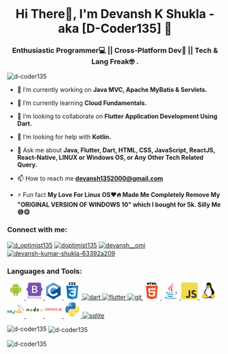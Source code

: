 <!-- <p> <img align="center" width="500px" src="https://i.ibb.co/wJ01JYk/image.jpg" alt="d-coder135" /></p> -->
<h1 align="center">Hi There👋, I'm Devansh K Shukla - aka [D-Coder135] 👋</h1>
<h3 align="center">Enthusiastic Programmer💻 || Cross-Platform Dev🔴 || Tech & Lang Freak🤓 .</h3>

<p align="left"> <img src="https://komarev.com/ghpvc/?username=d-coder135&label=Profile%20views&color=0e75b6&style=flat" alt="d-coder135" /> </p>

- 🔭 I’m currently working on **Java MVC, Apache MyBatis & Servlets.**

- 🌱 I’m currently learning **Cloud Fundamentals.**

- 👯 I’m looking to collaborate on **Flutter Application Development Using Dart.**

- 🤝 I’m looking for help with **Kotlin.**

- 💬 Ask me about **Java, Flutter, Dart, HTML, CSS, JavaScript, ReactJS, React-Native, LINUX or Windows OS, or Any Other Tech Related Query.**

- 📫 How to reach me **devansh1352000@gmail.com**

- ⚡ Fun fact **My Love For Linux OS❤️🔥 Made Me Completely Remove My "ORIGINAL VERSION OF WINDOWS 10" which I bought for 5k. Silly Me😅😋**

<h3 align="left">Connect with me:</h3>
<p align="left">
<a href="https://twitter.com/d_optimist135" target="blank"><img align="center" src="https://cdn.jsdelivr.net/npm/simple-icons@v3/icons/twitter.svg" alt="d_optimist135" height="30" width="40" /></a>
<a href="https://fb.com/doptimist135" target="blank"><img align="center" src="https://cdn.jsdelivr.net/npm/simple-icons@v3/icons/facebook.svg" alt="doptimist135" height="30" width="40" /></a>
<a href="https://instagram.com/devansh__omi" target="blank"><img align="center" src="https://cdn.jsdelivr.net/npm/simple-icons@v3/icons/instagram.svg" alt="devansh__omi" height="30" width="40" /></a>
<a href="https://www.linkedin.com/in/devansh-kumar-shukla-63392a209/" target="blank"><img align="center" src="https://cdn.jsdelivr.net/npm/simple-icons@v3/icons/linkedin.svg" alt="devansh-kumar-shukla-63392a209" height="30" width="40" /></a>
</p>

<h3 align="left">Languages and Tools:</h3>
<p align="left"> <a href="https://developer.android.com" target="_blank"> <img src="https://raw.githubusercontent.com/devicons/devicon/master/icons/android/android-original-wordmark.svg" alt="android" width="40" height="40"/> </a> <a href="https://getbootstrap.com" target="_blank"> <img src="https://raw.githubusercontent.com/devicons/devicon/master/icons/bootstrap/bootstrap-plain-wordmark.svg" alt="bootstrap" width="40" height="40"/> </a> <a href="https://www.cprogramming.com/" target="_blank"> <img src="https://raw.githubusercontent.com/devicons/devicon/master/icons/c/c-original.svg" alt="c" width="40" height="40"/> </a> <a href="https://www.w3schools.com/css/" target="_blank"> <img src="https://raw.githubusercontent.com/devicons/devicon/master/icons/css3/css3-original-wordmark.svg" alt="css3" width="40" height="40"/> </a> <a href="https://dart.dev" target="_blank"> <img src="https://www.vectorlogo.zone/logos/dartlang/dartlang-icon.svg" alt="dart" width="40" height="40"/> </a> <a href="https://flutter.dev" target="_blank"> <img src="https://www.vectorlogo.zone/logos/flutterio/flutterio-icon.svg" alt="flutter" width="40" height="40"/> </a> <a href="https://git-scm.com/" target="_blank"> <img src="https://www.vectorlogo.zone/logos/git-scm/git-scm-icon.svg" alt="git" width="40" height="40"/> </a> <a href="https://www.w3.org/html/" target="_blank"> <img src="https://raw.githubusercontent.com/devicons/devicon/master/icons/html5/html5-original-wordmark.svg" alt="html5" width="40" height="40"/> </a> <a href="https://www.java.com" target="_blank"> <img src="https://raw.githubusercontent.com/devicons/devicon/master/icons/java/java-original.svg" alt="java" width="40" height="40"/> </a> <a href="https://developer.mozilla.org/en-US/docs/Web/JavaScript" target="_blank"> <img src="https://raw.githubusercontent.com/devicons/devicon/master/icons/javascript/javascript-original.svg" alt="javascript" width="40" height="40"/> </a> <a href="https://www.linux.org/" target="_blank"> <img src="https://raw.githubusercontent.com/devicons/devicon/master/icons/linux/linux-original.svg" alt="linux" width="40" height="40"/> </a> <a href="https://www.mysql.com/" target="_blank"> <img src="https://raw.githubusercontent.com/devicons/devicon/master/icons/mysql/mysql-original-wordmark.svg" alt="mysql" width="40" height="40"/> </a> <a href="https://nodejs.org" target="_blank"> <img src="https://raw.githubusercontent.com/devicons/devicon/master/icons/nodejs/nodejs-original-wordmark.svg" alt="nodejs" width="40" height="40"/> </a> <a href="https://www.oracle.com/" target="_blank"> <img src="https://raw.githubusercontent.com/devicons/devicon/master/icons/oracle/oracle-original.svg" alt="oracle" width="40" height="40"/> </a> <a href="https://www.python.org" target="_blank"> <img src="https://raw.githubusercontent.com/devicons/devicon/master/icons/python/python-original.svg" alt="python" width="40" height="40"/> </a> <a href="https://www.sqlite.org/" target="_blank"> <img src="https://www.vectorlogo.zone/logos/sqlite/sqlite-icon.svg" alt="sqlite" width="40" height="40"/> </a> </p>

<p><img align="left" src="https://github-readme-stats.vercel.app/api/top-langs?username=d-coder135&show_icons=true&locale=en&layout=compact&theme=radical&count_private=true" alt="d-coder135" /></p>

<p>&nbsp;<img align="center" src="https://github-readme-stats.vercel.app/api?username=d-coder135&show_icons=true&locale=en&theme=radical&count_private=true" alt="d-coder135" /></p>

<p><img align="center" src="https://github-readme-streak-stats.herokuapp.com/?user=d-coder135&theme=radical&count_private=true" alt="d-coder135" /></p>
